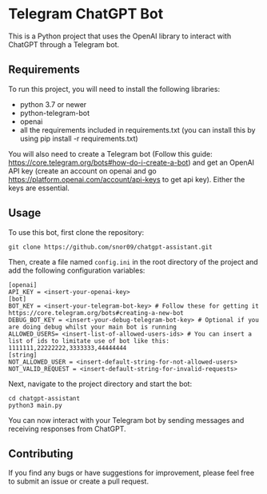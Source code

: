 # Telegram ChatGPT Bot

This is a Python project that uses the OpenAI library to interact with ChatGPT through a Telegram bot. 

## Requirements

To run this project, you will need to install the following libraries:
- python 3.7 or newer
- python-telegram-bot
- openai
- all the requirements included in requirements.txt (you can install this by using pip install -r requirements.txt)

You will also need to create a Telegram bot (Follow this guide: https://core.telegram.org/bots#how-do-i-create-a-bot) and get an OpenAI API key (create an account on openai and go https://platform.openai.com/account/api-keys to get api key).
Either the keys are essential.

## Usage

To use this bot, first clone the repository:

```
git clone https://github.com/snor09/chatgpt-assistant.git
```

Then, create a file named `config.ini` in the root directory of the project and add the following configuration variables:
```
[openai]
API_KEY = <insert-your-openai-key>
[bot]
BOT_KEY = <insert-your-telegram-bot-key> # Follow these for getting it https://core.telegram.org/bots#creating-a-new-bot
DEBUG_BOT_KEY = <insert-your-debug-telegram-bot-key> # Optional if you are doing debug whilst your main bot is running
ALLOWED_USERS= <insert-list-of-allowed-users-ids> # You can insert a list of ids to limitate use of bot like this: 1111111,22222222,3333333,44444444
[string]
NOT_ALLOWED_USER = <insert-default-string-for-not-allowed-users>
NOT_VALID_REQUEST = <insert-default-string-for-invalid-requests>
```
Next, navigate to the project directory and start the bot:

```
cd chatgpt-assistant
python3 main.py
```

You can now interact with your Telegram bot by sending messages and receiving responses from ChatGPT.

## Contributing

If you find any bugs or have suggestions for improvement, please feel free to submit an issue or create a pull request.
